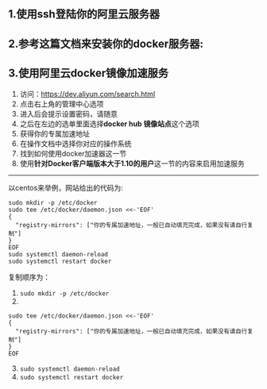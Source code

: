 ## 1.使用ssh登陆你的阿里云服务器
## 2.参考这篇文档来安装你的docker服务器:
## 3.使用阿里云docker镜像加速服务
1. 访问：https://dev.aliyun.com/search.html
1. 点击右上角的管理中心选项
1. 进入后会提示设置密码，请随意
1. 之后在左边的选单里面选择**docker hub 镜像站点**这个选项
1. 获得你的专属加速地址
1. 在操作文档中选择你对应的操作系统
1. 找到如何使用docker加速器这一节
1. 使用**针对Docker客户端版本大于1.10的用户**这一节的内容来启用加速服务
------------
以centos来举例，网站给出的代码为:
```
sudo mkdir -p /etc/docker
sudo tee /etc/docker/daemon.json <<-'EOF'
{
  "registry-mirrors": ["你的专属加速地址，一般已自动填充完成，如果没有请自行复制"]
}
EOF
sudo systemctl daemon-reload
sudo systemctl restart docker
```
复制顺序为：
1. `sudo mkdir -p /etc/docker`
1. 
```
sudo tee /etc/docker/daemon.json <<-'EOF'
{
  "registry-mirrors": ["你的专属加速地址，一般已自动填充完成，如果没有请自行复制"]
}
EOF
```
3. `sudo systemctl daemon-reload`
4. `sudo systemctl restart docker`
